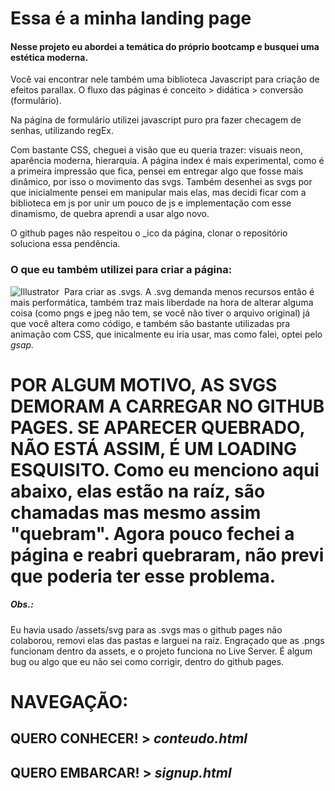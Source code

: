 
# Essa é a minha landing page
#### Nesse projeto eu abordei a temática do próprio bootcamp e busquei uma estética moderna. 
Você vai encontrar nele também uma biblioteca Javascript para criação de efeitos parallax.
O fluxo das páginas é conceito > didática > conversão (formulário).

Na página de formulário utilizei javascript puro pra fazer checagem de senhas, utilizando regEx.

Com bastante CSS, cheguei a visão que eu queria trazer: visuais neon, aparência moderna, hierarquia.
A página index é mais experimental, como é a primeira impressão que fica, pensei em entregar algo que fosse mais dinâmico, por isso o movimento das svgs.
Também desenhei as svgs por que inicialmente pensei em manipular mais elas, mas decidi ficar com a biblioteca em js por unir um pouco de js e implementação com esse dinamismo, de quebra aprendi a usar algo novo.

O github pages não respeitou o _ico da página, clonar o repositório soluciona essa pendência.



### O que eu também utilizei para criar a página:
![Illustrator](https://img.shields.io/badge/Adobe%20Illustrator-FF9A00?style=for-the-badge&logo=adobe%20illustrator&logoColor=white)&nbsp;
Para criar as .svgs. A .svg demanda menos recursos então é mais performática, também traz mais liberdade na hora de alterar alguma coisa (como pngs e jpeg não tem, se você não tiver o arquivo original) já que você altera como código, e também são bastante utilizadas pra animação com CSS, que inicalmente eu iria usar, mas como falei, optei pelo _gsap._

# POR ALGUM MOTIVO, AS SVGS DEMORAM A CARREGAR NO GITHUB PAGES. SE APARECER QUEBRADO, NÃO ESTÁ ASSIM, É UM LOADING ESQUISITO. Como eu menciono aqui abaixo, elas estão na raíz, são chamadas mas mesmo assim "quebram". Agora pouco fechei a página e reabri quebraram, não previ que poderia ter esse problema.



##### Obs.:
Eu havia usado /assets/svg para as .svgs mas o github pages não colaborou, removi elas das pastas e larguei na raíz. Engraçado que as .pngs funcionam dentro da assets, e o projeto funciona no Live Server. É algum bug ou algo que eu não sei como corrigir, dentro do github pages.

# NAVEGAÇÃO:
## QUERO CONHECER! > _conteudo.html_
## QUERO EMBARCAR! > _signup.html_
